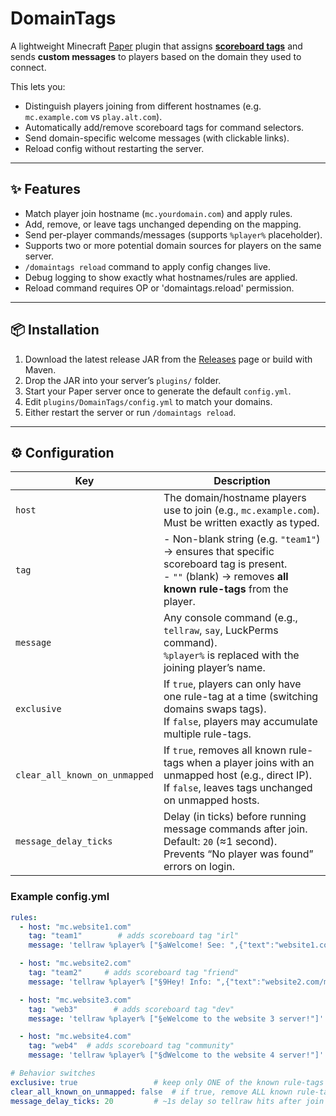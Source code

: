 
# DomainTags

A lightweight Minecraft [Paper](https://papermc.io/) plugin that assigns [**scoreboard tags**](https://minecraft.fandom.com/wiki/Commands/tag) and sends **custom messages** to players based on the domain they used to connect.

This lets you:
- Distinguish players joining from different hostnames (e.g. `mc.example.com` vs `play.alt.com`).
- Automatically add/remove scoreboard tags for command selectors.
- Send domain-specific welcome messages (with clickable links).
- Reload config without restarting the server.

---

## ✨ Features

- Match player join hostname (`mc.yourdomain.com`) and apply rules.
- Add, remove, or leave tags unchanged depending on the mapping.
- Send per-player commands/messages (supports `%player%` placeholder).
- Supports two or more potential domain sources for players on the same server.
- `/domaintags reload` command to apply config changes live.
- Debug logging to show exactly what hostnames/rules are applied.
- Reload command requires OP or 'domaintags.reload' permission.

---

## 📦 Installation

1. Download the latest release JAR from the [Releases](../../releases) page or build with Maven.
2. Drop the JAR into your server’s `plugins/` folder.
3. Start your Paper server once to generate the default `config.yml`.
4. Edit `plugins/DomainTags/config.yml` to match your domains.
5. Either restart the server or run `/domaintags reload`.

---

## ⚙️ Configuration

| Key                     | Description                                                                                     |
|-------------------------|-------------------------------------------------------------------------------------------------|
| `host`                  | The domain/hostname players use to join (e.g., `mc.example.com`). Must be written exactly as typed. |
| `tag`                   | - Non-blank string (e.g. `"team1"`) → ensures that specific scoreboard tag is present. <br> - `""` (blank) → removes **all known rule-tags** from the player. |
| `message`               | Any console command (e.g., `tellraw`, `say`, LuckPerms command). <br> `%player%` is replaced with the joining player’s name. |
| `exclusive`             | If `true`, players can only have one rule-tag at a time (switching domains swaps tags). <br> If `false`, players may accumulate multiple rule-tags. |
| `clear_all_known_on_unmapped` | If `true`, removes all known rule-tags when a player joins with an unmapped host (e.g., direct IP). <br> If `false`, leaves tags unchanged on unmapped hosts. |
| `message_delay_ticks`   | Delay (in ticks) before running message commands after join. <br> Default: `20` (≈1 second). Prevents “No player was found” errors on login. |

### Example config.yml

```yaml
rules:
  - host: "mc.website1.com"
    tag: "team1"        # adds scoreboard tag "irl"
    message: 'tellraw %player% ["§aWelcome! See: ",{"text":"website1.com/mc","clickEvent":{"action":"open_url","value":"https://website1.com/mc"}}]'

  - host: "mc.website2.com"
    tag: "team2"     # adds scoreboard tag "friend"
    message: 'tellraw %player% ["§9Hey! Info: ",{"text":"website2.com/mc","clickEvent":{"action":"open_url","value":"https://website2.com/mc"}}]'

  - host: "mc.website3.com"
    tag: "web3"        # adds scoreboard tag "dev"
    message: 'tellraw %player% ["§eWelcome to the website 3 server!"]'

  - host: "mc.website4.com"
    tag: "web4"  # adds scoreboard tag "community"
    message: 'tellraw %player% ["§dWelcome to the website 4 server!"]'

# Behavior switches
exclusive: true                 # keep only ONE of the known rule-tags at a time (recommended)
clear_all_known_on_unmapped: false  # if true, remove ALL known rule-tags when host is unmapped (IP, ISP rDNS, etc.)
message_delay_ticks: 20         # ~1s delay so tellraw hits after join
```

